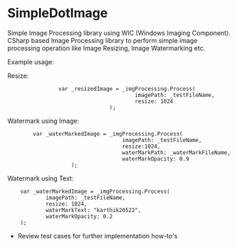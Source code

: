 SimpleDotImage
==============

Simple Image Processing library using WIC (Windows Imaging Component). CSharp based Image Processing library to perform simple image processing operation like Image Resizing, Image Watermarking etc.

Example usage:

Resize:
		
                	var _resizedImage = _imgProcessing.Process(  
                                            imagePath: _testFileName, 
                                            resize: 1024   
                                    );

Watermark using Image:
	
		    var _waterMarkedImage = _imgProcessing.Process(
                	                    imagePath: _testFileName,
                                	    resize:1024,
	                                    waterMarkPath: _waterMarkFileName,
	                                    waterMarkOpacity: 0.9
	                    ); 	

Watermark using Text:

		var _waterMarkedImage = _imgProcessing.Process(
				imagePath: _testFileName,
				resize: 1024,
				waterMarkText: "karthik20522",
				waterMarkOpacity: 0.2
		);
* Review test cases for further implementation how-to's